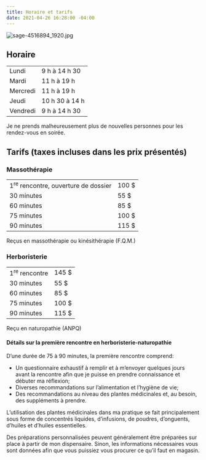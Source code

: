 ```yaml
---
title: Horaire et tarifs
date: 2021-04-26 16:28:00 -04:00
---
```



![sage-4516894_1920.jpg](/uploads/sage-4516894_1920.jpg)


## Horaire
<table class="table table-striped">
<tbody><tr>
<td>Lundi</td>
<td>9 h à 14 h 30</td>
</tr>
<tr>
<td>Mardi</td>
<td>11 h à 19 h</td>
</tr>
<tr>
<td>Mercredi</td>
<td>11 h à 19 h</td>
</tr>
<tr>
<td>Jeudi</td>
<td>10 h 30 à 14 h</td>
</tr>
<tr>
<td>Vendredi</td>
<td>9 h à 14 h 30</td>
</tr>
</tbody></table>



<p class="text-secondary">Je ne prends malheureusement plus de nouvelles personnes pour les rendez-vous en soirée.</p>



## Tarifs (taxes incluses dans les prix présentés)


### Massothérapie
<table class="table table-striped">
<tbody><tr>
<td>1<sup>re</sup> rencontre, ouverture de dossier</td>
<td class="has-text-right">100 $</td>
</tr>
<tr>
<td>30 minutes</td>
<td class="has-text-right">55 $</td>
</tr>
<tr>
<td>60 minutes</td>
<td class="has-text-right">85 $</td>
</tr>
<tr>
<td>75 minutes</td>
<td class="has-text-right">100 $</td>
</tr>
<tr>
<td>90 minutes</td>
<td class="has-text-right">115 $</td>
</tr>
</tbody></table>

Reçus en massothérapie ou kinésithérapie (F.Q.M.)



### Herboristerie
<table class="table table-striped">
<tbody><tr>
<td>1<sup>re</sup> rencontre</td>
<td class="has-text-right">145 $</td>
</tr>
<tr>
<td>30 minutes</td>
<td class="has-text-right">55 $</td>
</tr>
<tr>
<td>60 minutes</td>
<td class="has-text-right">85 $</td>
</tr>
<tr>
<td>75 minutes</td>
<td class="has-text-right">100 $</td>
</tr>
<tr>
<td>90 minutes</td>
<td class="has-text-right">115 $</td>
</tr>
</tbody></table>

Reçu en naturopathie (ANPQ)



#### Détails sur la première rencontre en herboristerie-naturopathie

D’une durée de 75 à 90 minutes, la première rencontre comprend:

- Un questionnaire exhaustif à remplir et à m’envoyer quelques jours avant la rencontre afin que je puisse en prendre connaissance et débuter ma réflexion;
- Diverses recommandations sur l’alimentation et l’hygiène de vie;
- Des recommandations au niveau des plantes médicinales et, au besoin, des suppléments à prendre.

L’utilisation des plantes médicinales dans ma pratique se fait principalement sous forme de concentrés liquides, d’infusions, de poudres, d’onguents, d’huiles et d’huiles essentielles.

Des préparations personnalisées peuvent généralement être préparées sur place à partir de mon dispensaire. Sinon, les informations nécessaires vous sont données afin que vous puissiez vous procurer ce qu’il faut en magasin.